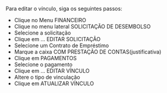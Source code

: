 Para editar o vínculo, siga os seguintes passos:

* Clique no Menu FINANCEIRO
* Clique no menu lateral SOLICITAÇÃO DE DESEMBOLSO
* Selecione a solicitação
* Clique em ... EDITAR SOLICITAÇÃO
* Selecione um Contrato de Empréstimo
* Marque a caixa COM PRESTAÇÃO DE CONTAS(justificativa)
* Clique em PAGAMENTOS
* Selecione o pagamento
* Clique em ... EDITAR VÍNCULO
* Altere o tipo de vinculação
* Clique em ATUALIZAR VÍNCULO
